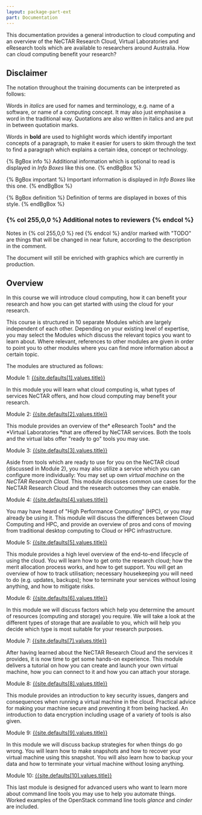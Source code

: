 ```yaml
---
layout: package-part-ext
part: Documentation
---
```




This documentation provides a general introduction to cloud computing and an overview of the NeCTAR Research Cloud, Virtual Laboratories and eResearch tools which are available to researchers around Australia. 
How can cloud computing benefit your research?


## Disclaimer

The notation throughout the training documents can be interpreted as follows:

Words in *italics* are used for names and terminology, e.g. name of a software, or name of a computing concept. It may also just emphasise a word in the traditional way. Quotations are also written in italics and are put in between quotatioin marks.

Words in **bold** are used to highlight words which identify important concepts of a paragraph, to make it easier for users to skim through the text to find a paragraph which explains a certain idea, concept or technology.

{% BgBox info %}
Additional information which is optional to read is displayed in *Info Boxes* like this one. 
{% endBgBox %}

{% BgBox important %}
Important information is displayed in *Info Boxes* like this one. 
{% endBgBox %}

{% BgBox definition %} 
Definition of terms are displayed in boxes of this style.
{% endBgBox %}


### {% col 255,0,0 %} Additional notes to reviewers {% endcol %}

Notes in {% col 255,0,0 %} red {% endcol %} 
and/or marked with "TODO" are things that will be changed in near future, according to the description in the comment. 

The document will still be enriched with graphics which are currently in production.

## Overview

In this course we will introduce cloud computing, how it can benefit your research and how you can get started with using the cloud for your research.

This course is structured in 10 separate Modules which are largely independent of each other. Depending on your existing level of expertise, you may select the Modules which discuss the relevant topics you want to learn about. Where relevant, references to other modules are given in order to point you to other modules where you can find more information about a certain topic.

The modules are structured as follows:

Module 1: [{{site.defaults[1].values.title}}](/package01/)

In this module you will learn what cloud computing is, what types of services NeCTAR offers, and how cloud computing may benefit your research. 

Module 2: [{{site.defaults[2].values.title}}](/package02/)

This module provides an overview of the* eResearch Tools* and the *Virtual Laboratories *that are offered by NeCTAR services. Both the tools and the virtual labs offer "ready to go" tools you may use.



Module 3: [{{site.defaults[3].values.title}}](/package03/)


Aside from tools which are ready to use for you on the NeCTAR cloud (discussed in Module 2), you may also utilize a service which you can configure more individually: You may set up own *virtual machine* on the *NeCTAR Research Cloud*. This module discusses common use cases for the NeCTAR Research Cloud and the research outcomes they can enable. 

Module 4: [{{site.defaults[4].values.title}}](/package04/)

You may have heard of "High Performance Computing" (HPC), or you may already be using it. This module will discuss the differences between Cloud Computing and HPC, and provide an overview of pros and cons of moving from traditional desktop computing to Cloud or HPC infrastructure.

Module 5: [{{site.defaults[5].values.title}}](/package05/)

This module provides a high level overview of the end-to-end lifecycle of using the cloud. You will learn how to get onto the research cloud; how the merit allocation process works, and how to get support. You will get an overview of how to track utilisation; necessary housekeeping you will need to do (e.g. updates, backups); how to terminate your services without losing anything, and how to mitigate risks.

Module 6: [{{site.defaults[6].values.title}}](/package06/)

In this module we will discuss factors which help you determine the amount of resources (computing and storage) you require. We will take a look at the different types of storage that are available to you, which will help you decide which type is most suitable for your research purposes. 

Module 7: [{{site.defaults[7].values.title}}](/package07/)

After having learned about the NeCTAR Research Cloud and the services it provides, it is now time to get some hands-on experience. This module delivers a tutorial on how you can create and launch your own virtual machine, how you can connect to it and how you can attach your storage. 

Module 8: [{{site.defaults[8].values.title}}](/package08/)

This module provides an introduction to key security issues, dangers and consequences when running a virtual machine in the cloud. Practical advice for making your machine secure and preventing it from being hacked. An introduction to data encryption including usage of a variety of tools is also given.

Module 9: [{{site.defaults[9].values.title}}](/package09/)

In this module we will discuss backup strategies for when things do go wrong. You will learn how to make snapshots and how to recover your virtual machine using this snapshot. You will also learn how to backup your data and how to terminate your virtual machine without losing anything.

Module 10: [{{site.defaults[10].values.title}}](/package10/)

This last module is designed for advanced users who want to learn more about command line tools you may use to help you automate things. Worked examples of the OpenStack command line tools *glance* and *cinder* are included.


